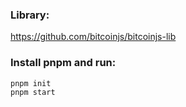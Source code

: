 ### Library:

https://github.com/bitcoinjs/bitcoinjs-lib


### Install pnpm and run:

```
pnpm init
pnpm start
```
